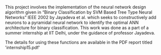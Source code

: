This project involves the implementation of the neural network design algorithm given in “Binary Classification by SVM Based Tree Type Neural Networks” IEEE 2002 by Jayadeva et al. which seeks to constructively add neurons to a pyramidal neural network to identify the optimal ANN architecture for binary classification. This work was done as a part of a summer internship at IIT Delhi, under the guidance of professor Jayadeva.

The details for using these functions are available in the PDF report titled 'internship15.pdf'

